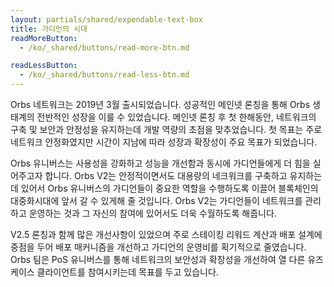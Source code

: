 ```yaml
---
layout: partials/shared/expendable-text-box
title: 가디언의 시대
readMoreButton:
  - /ko/_shared/buttons/read-more-btn.md

readLessButton:
  - /ko/_shared/buttons/read-less-btn.md
---
```


Orbs 네트워크는 2019년 3월 출시되었습니다. 성공적인 메인넷 론칭을 통해 Orbs 생태계의 전반적인 성장을 이룰 수 있었습니다. 메인넷 론칭 후 첫 한해동안, 네트워크의 구축 및 보안과 안정성을 유지하는데 개발 역량의 초점을 맞추었습니다. 첫 목표는 주로 네트워크 안정화였지만 시간이 지남에 따라 성장과 확장성이 주요 목표가 되었습니다.

Orbs 유니버스는 사용성을 강화하고 성능을 개선함과 동시에 가디언들에게 더 힘을 실어주고자 합니다. Orbs V2는 안정적이면서도 대용량의 네크워크를 구축하고 유지하는데 있어서 Orbs 유니버스의 가디언들이 중요한 역할을 수행하도록 이끌어 블록체인의 대중화시대에 앞서 갈 수 있게해 줄 것입니다. Orbs V2는 가디언들이 네트워크를 관리하고 운영하는 것과 그 자신의 참여에 있어서도 더욱 수월하도록 해줍니다.

V2.5 론칭과 함께 많은 개선사항이 있었으며 주로 스테이킹 리워드 계산과 배포 설계에 중점을 두어 배포 매커니즘을 개선하고 가디언의 운영비를 획기적으로 줄였습니다. Orbs 팀은 PoS 유니버스를 통해 네트워크의 보안성과 확장성을 개선하여 열 다른 유즈케이스 클라이언트를 참여시키는데 목표를 두고 있습니다.
